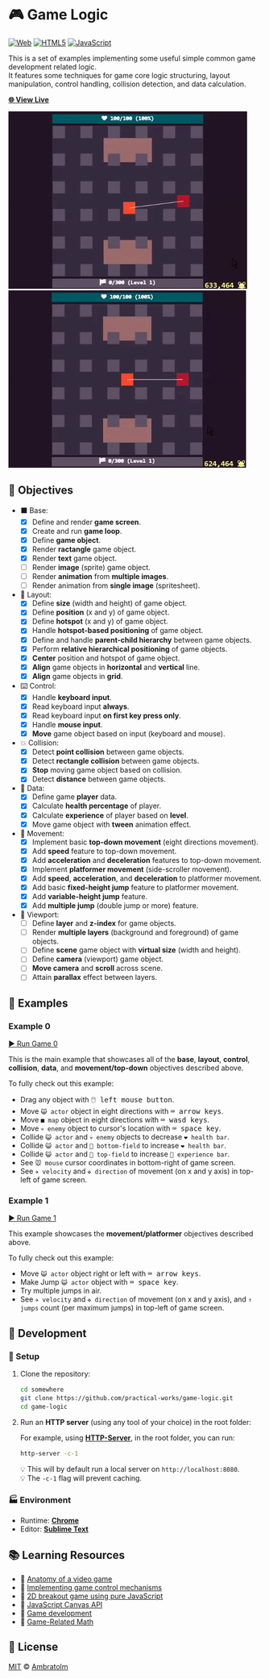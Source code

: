 # 🎮 Game Logic

[![Web](https://img.shields.io/badge/web-blue?logo=w3c)](https://github.com/topics/web)
[![HTML5](https://img.shields.io/badge/html5-blue?logo=html5)](https://github.com/topics/html5)
[![JavaScript](https://img.shields.io/badge/javaScript-blue?logo=javascript)](https://github.com/topics/javascript)

This is a set of examples implementing some useful simple common game development related logic.<br />
It features some techniques for game core logic structuring, layout manipulation, control handling, collision detection, and data calculation.

[**🌐 View Live**](https://practical-works.github.io/game-logic)

![Screenshot1](./screenshot1.gif?raw=true)
![Screenshot2](./screenshot2.gif?raw=true)

## 🎯 Objectives

- ⬛ Base:
    - [x] Define and render **game screen**.
    - [x] Create and run **game loop**.
    - [x] Define **game object**.
    - [x] Render **ractangle** game object.
    - [x] Render **text** game object.
    - [ ] Render **image** (sprite) game object.
    - [ ] Render **animation** from **multiple images**.
    - [ ] Render animation from **single image** (spritesheet).
- 📐 Layout:
    - [x] Define **size** (width and height) of game object.
    - [x] Define **position** (x and y) of game object.
    - [x] Define **hotspot** (x and y) of game object.
    - [x] Handle **hotspot-based positioning** of game object.
    - [x] Define and handle **parent-child hierarchy** between game objects.
    - [x] Perform **relative hierarchical positioning** of game objects.
    - [x] **Center** position and hotspot of game object.
    - [x] **Align** game objects in **horizontal** and **vertical** line.
    - [x] **Align** game objects in **grid**.
- ⌨️ Control:
    - [x] Handle **keyboard input**.
    - [x] Read keyboard input **always**.
    - [x] Read keyboard input **on first key press only**.
    - [x] Handle **mouse input**.
    - [x] **Move** game object based on input (keyboard and mouse).
- 💥 Collision:
    - [x] Detect **point collision** between game objects.
    - [x] Detect **rectangle collision** between game objects.
    - [x] **Stop** moving game object based on collision.
    - [x] Detect **distance** between game objects.
- 💽 Data:
    - [x] Define game **player** data.
    - [x] Calculate **health percentage** of player.
    - [x] Calculate **experience** of player based on **level**.
    - [x] Move game object with **tween** animation effect.
- 🏃 Movement:
    - [x] Implement basic **top-down movement** (eight directions movement).
    - [x] Add **speed** feature to top-down movement.
    - [x] Add **acceleration** and **deceleration** features to top-down movement.
    - [x] Implement **platformer movement** (side-scroller movement).
    - [x] Add **speed**, **acceleration**, and **deceleration** to platformer movement.
    - [x] Add basic **fixed-height jump** feature to platformer movement.
    - [x] Add **variable-height jump** feature.
    - [x] Add **multiple jump** (double jump or more) feature.
- 🎦 Viewport:
    - [ ] Define **layer** and **z-index** for game objects.
    - [ ] Render **multiple layers** (background and foreground) of game objects.
    - [ ] Define **scene** game object with **virtual size** (width and height).
    - [ ] Define **camera** (viewport) game object.
    - [ ] **Move camera** and **scroll** across scene.
    - [ ] Attain **parallax** effect between layers.

## 🎇 Examples

### Example 0

[▶️ Run Game 0](https://practical-works.github.io/game-logic/game0)

This is the main example that showcases all of the **base**, **layout**, **control**, **collision**, **data**, and **movement/top-down** objectives described above.

To fully check out this example:
- Drag any object with <kbd>🖱️ left mouse button</kbd>.
- Move `😺 actor` object in eight directions with <kbd>⌨️ arrow keys</kbd>.
- Move `■ map` object in eight directions with <kbd>⌨️ wasd keys</kbd>.
- Move `💀 enemy` object to cursor's location with <kbd>⌨️ space key</kbd>.
- Collide `😺 actor` and `💀 enemy` objects to decrease `❤️ health bar`.
- Collide `😺 actor` and `🌾 bottom-field` to increase `❤️ health bar`.
- Collide `😺 actor` and `🌾 top-field` to increase `🏁 experience bar`.
- See `🐭 mouse` cursor coordinates in bottom-right of game screen.
- See `✈ velocity` and `✜ direction` of movement (on x and y axis) in top-left of game screen.

### Example 1

[▶️ Run Game 1](https://practical-works.github.io/game-logic/game1)

This example showcases the **movement/platformer** objectives described above.

To fully check out this example:
- Move `😺 actor` object right or left with <kbd>⌨️ arrow keys</kbd>.
- Make Jump `😺 actor` object with <kbd>⌨️ space key</kbd>.
- Try multiple jumps in air.
- See `✈ velocity` and `✜ direction` of movement (on x and y axis), and `↑ jumps` count (per maximum jumps) in top-left of game screen.

## 🚀 Development

### 🏁 Setup

1. Clone the repository:

    ```bash
    cd somewhere
    git clone https://github.com/practical-works/game-logic.git
    cd game-logic
    ```

2. Run an **HTTP server** (using any tool of your choice) in the root folder:

    For example, using [**HTTP-Server**](https://github.com/http-party/http-server), in the root folder, you can run:
    ```bash
    http-server -c-1
    ```
    💡 This will by default run a local server on `http://localhost:8080`.<br />
    💡 The `-c-1` flag will prevent caching.

### 🏭 Environment

- Runtime: [**Chrome**](https://www.google.com/chrome)
- Editor: [**Sublime Text**](https://www.sublimetext.com)

## 📚 Learning Resources

- 📕 [Anatomy of a video game](https://developer.mozilla.org/en-US/docs/Games/Anatomy)
- 📕 [Implementing game control mechanisms](https://developer.mozilla.org/en-US/docs/Games/Techniques/Control_mechanisms)
- 📕 [2D breakout game using pure JavaScript](https://developer.mozilla.org/en-US/docs/Games/Tutorials/2D_Breakout_game_pure_JavaScript)
- 📕 [JavaScript Canvas API](https://developer.mozilla.org/en-US/docs/Web/API/Canvas_API)
- 📕 [Game development](https://developer.mozilla.org/en-US/docs/Games)
- 📼 [Game-Related Math](https://www.linkedin.com/learning/game-development-foundations-game-related-math)

## 📄 License

[MIT](./LICENSE) © [Ambratolm](https://github.com/Ambratolm)